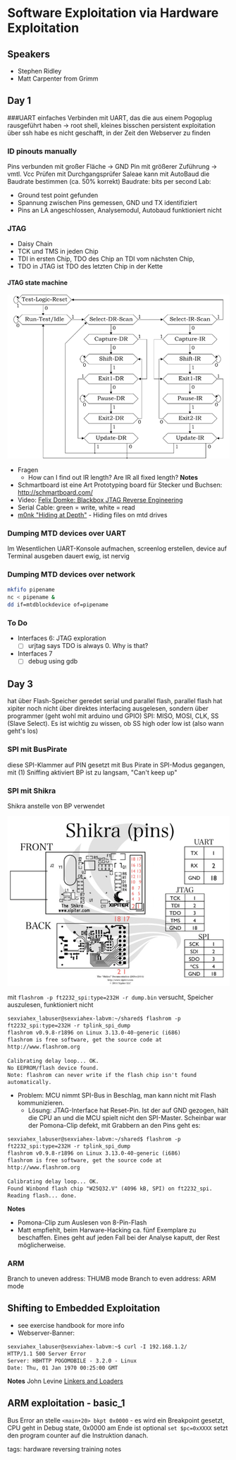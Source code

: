 # Software Exploitation via Hardware Exploitation

## Speakers
* Stephen Ridley
* Matt Carpenter from Grimm
## Day 1

###UART
einfaches Verbinden mit UART, das die aus einem Pogoplug rausgeführt haben -> root shell, kleines bisschen persistent exploitation über ssh
habe es nicht geschafft, in der Zeit den Webserver zu finden
### ID pinouts manually
Pins verbunden mit großer Fläche -> GND
Pin mit größerer Zuführung -> vmtl. Vcc
Prüfen mit Durchgangsprüfer
Saleae kann mit AutoBaud die Baudrate bestimmen (ca. 50% korrekt)
Baudrate: bits per second
Lab:
* Ground test point gefunden
* Spannung zwischen Pins gemessen, GND und TX identifiziert
* Pins an LA angeschlossen, Analysemodul, Autobaud funktioniert nicht
### JTAG
* Daisy Chain
* TCK und TMS in jeden Chip
* TDI in ersten Chip, TDO des Chip an TDI vom nächsten Chip,
* TDO in JTAG ist TDO des letzten Chip in der Kette
#### JTAG state machine

![JTAG State Machine](../pictures/JTAG_state_machine.png)
* Fragen
  * How can I find out IR length? Are IR all fixed length?
__Notes__
* Schmartboard ist eine Art Prototyping board für Stecker und Buchsen: http://schmartboard.com/
* Video: [Felix Domke: Blackbox JTAG Reverse Engineering](https://archive.org/details/26c3-3670-en-blackbox_jtag_reverse_engineering)
* Serial Cable: green = write, white = read
* [m0nk "Hiding at Depth"](https://archive.org/details/Hiding_at_Depth) - Hiding files on mtd drives
### Dumping MTD devices over UART
Im Wesentlichen UART-Konsole aufmachen, screenlog erstellen, device auf Terminal ausgeben
dauert ewig, ist nervig
### Dumping MTD devices over network
```sh
mkfifo pipename
nc < pipename &
dd if=mtdblockdevice of=pipename
```
### To Do
* Interfaces 6: JTAG exploration
  * [ ] urjtag says TDO is always 0. Why is that?
* Interfaces 7
  * [ ] debug using gdb
## Day 3
hat über Flash-Speicher geredet
serial und parallel flash, parallel flash hat xipiter noch nicht über direktes interfacing ausgelesen, sondern über programmer (geht wohl mit arduino und GPIO)
SPI: MISO, MOSI, CLK, SS (Slave Select). Es ist wichtig zu wissen, ob SS high oder low ist (also wann geht's los)
### SPI mit BusPirate
diese SPI-Klammer auf PIN gesetzt
mit Bus Pirate in SPI-Modus gegangen, mit (1) Sniffing aktiviert
BP ist zu langsam, "Can't keep up"
### SPI mit Shikra
Shikra anstelle von BP verwendet

![Shikra Pinouts](../pictures/Shikra_Pinouts.jpg)

mit `flashrom -p ft2232_spi:type=232H -r dump.bin` versucht, Speicher auszulesen, funktioniert nicht
```
sexviahex_labuser@sexviahex-labvm:~/shared$ flashrom -p ft2232_spi:type=232H -r tplink_spi_dump
flashrom v0.9.8-r1896 on Linux 3.13.0-40-generic (i686)
flashrom is free software, get the source code at http://www.flashrom.org

Calibrating delay loop... OK.
No EEPROM/flash device found.
Note: flashrom can never write if the flash chip isn't found automatically.
```
* Problem: MCU nimmt SPI-Bus in Beschlag, man kann nicht mit Flash kommunizieren.
  * Lösung: JTAG-Interface hat Reset-Pin. Ist der auf GND gezogen, hält die CPU an und die MCU spielt nicht den SPI-Master.
Scheinbar war der Pomona-Clip defekt, mit Grabbern an den Pins geht es:
```
sexviahex_labuser@sexviahex-labvm:~/shared$ flashrom -p ft2232_spi:type=232H -r tplink_spi_dump
flashrom v0.9.8-r1896 on Linux 3.13.0-40-generic (i686)
flashrom is free software, get the source code at http://www.flashrom.org

Calibrating delay loop... OK.
Found Winbond flash chip "W25Q32.V" (4096 kB, SPI) on ft2232_spi.
Reading flash... done.
```
__Notes__
* Pomona-Clip zum Auslesen von 8-Pin-Flash
* Matt empfiehlt, beim Harware-Hacking ca. fünf Exemplare zu beschaffen. Eines geht auf jeden Fall bei der Analyse kaputt, der Rest möglicherweise.
### ARM
Branch to uneven address: THUMB mode
Branch to even address: ARM mode
## Shifting to Embedded Exploitation
* see exercise handbook for more info
* Webserver-Banner:
```
sexviahex_labuser@sexviahex-labvm:~$ curl -I 192.168.1.2/
HTTP/1.1 500 Server Error
Server: HBHTTP POGOMOBILE - 3.2.0 - Linux
Date: Thu, 01 Jan 1970 00:25:00 GMT
```
__Notes__
John Levine [Linkers and Loaders](http://www.iecc.com/linker/)
## ARM exploitation - basic_1
Bus Error an stelle `<main+20> bkpt 0x0000` - es wird ein Breakpoint gesetzt, CPU geht in Debug state, 0x0000 am Ende ist optional
`set $pc=0xXXXX` setzt den program counter auf die Instruktion danach.

tags: hardware reversing training notes
